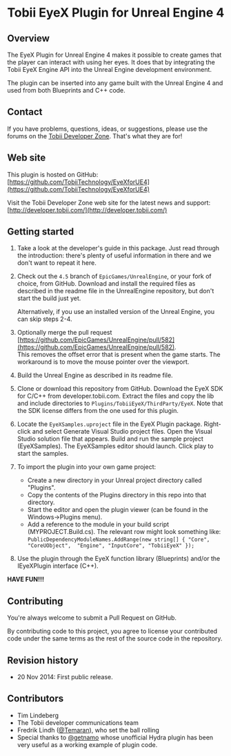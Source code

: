 Tobii EyeX Plugin for Unreal Engine 4
=====================================

Overview
--------
The EyeX Plugin for Unreal Engine 4 makes it possible to create games that the
player can interact with using her eyes. It does that by integrating the Tobii 
EyeX Engine API into the Unreal Engine development environment.

The plugin can be inserted into any game built with the Unreal Engine 4 and 
used from both Blueprints and C++ code.
  
Contact
-------
If you have problems, questions, ideas, or suggestions, please use the forums
on the [Tobii Developer Zone](http://developer.tobii.com/). That's what they are for!

Web site
--------
This plugin is hosted on GitHub:
[https://github.com/TobiiTechnology/EyeXforUE4](https://github.com/TobiiTechnology/EyeXforUE4)

Visit the Tobii Developer Zone web site for the latest news and support:
[http://developer.tobii.com/](http://developer.tobii.com/)

Getting started
---------------
1. Take a look at the developer's guide in this package. Just read through the 
   introduction: there's plenty of useful information in there and we don't 
   want to repeat it here.

2. Check out the `4.5` branch of `EpicGames/UnrealEngine`, or your fork of choice, 
   from GitHub. Download and install the required files as described in the
   readme file in the UnrealEngine repository, but don't start the build just 
   yet. 
   
   Alternatively, if you use an installed version of the Unreal Engine, you can skip 
   steps 2-4.

3. Optionally merge the pull request [https://github.com/EpicGames/UnrealEngine/pull/582](https://github.com/EpicGames/UnrealEngine/pull/582).  
   This removes the offset error that is present when the game starts. The 
   workaround is to move the mouse pointer over the viewport.

4. Build the Unreal Engine as described in its readme file.

5. Clone or download this repository from GitHub.
   Download the EyeX SDK for C/C++ from developer.tobii.com. Extract the files
   and copy the lib and include directories to 
   `Plugins/TobiiEyeX/ThirdParty/EyeX`.
   Note that the SDK license differs from the one used for this plugin.

6. Locate the `EyeXSamples.uproject` file in the EyeX Plugin package. Right-
   click and select Generate Visual Studio project files. Open the Visual 
   Studio solution file that appears. Build and run the sample project 
   (EyeXSamples). The EyeXSamples editor should launch. Click play to start 
   the samples.

7. To import the plugin into your own game project:
   - Create a new directory in your Unreal project directory called "Plugins".
   - Copy the contents of the Plugins directory in this repo into that 
     directory.
   - Start the editor and open the plugin viewer (can be found in the 
     Windows->Plugins menu).
   - Add a reference to the module in your build script (MYPROJECT.Build.cs). 
     The relevant row might look something like:
     `PublicDependencyModuleNames.AddRange(new string[] { "Core", "CoreUObject", 
     "Engine", "InputCore", "TobiiEyeX" });`
   
8. Use the plugin through the EyeX function library (Blueprints) and/or the 
   IEyeXPlugin interface (C++).

**HAVE FUN!!!**

Contributing
------------
You're always welcome to submit a Pull Request on GitHub.

By contributing code to this project, you agree to license your contributed code 
under the same terms as the rest of the source code in the repository.

Revision history
----------------
* 20 Nov 2014: First public release.

Contributors
------------
* Tim Lindeberg  
* The Tobii developer communications team  
* Fredrik Lindh ([@Temaran](https://github.com/Temaran)), who set the ball rolling  
* Special thanks to [@getnamo](https://github.com/getnamo) whose unofficial Hydra plugin has been very useful
as a working example of plugin code.

